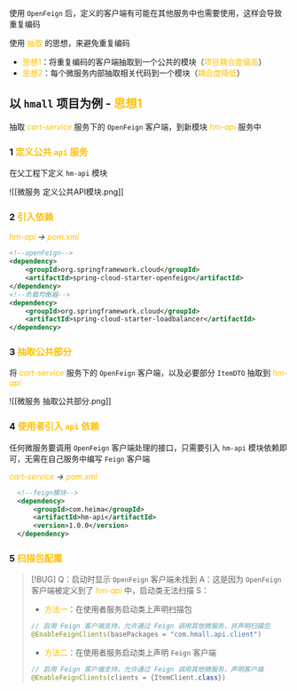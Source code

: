 使用 `OpenFeign` 后，定义的客户端有可能在其他服务中也需要使用，这样会导致重复编码

使用 <font color="#ffc000">抽取</font> 的思想，来避免重复编码

- <font color="#ffc000">思想1</font>：将重复编码的客户端抽取到一个公共的模块（<font color="#ffc000">项目耦合度偏高</font>）
- <font color="#ffc000">思想2</font>：每个微服务内部抽取相关代码到一个模块（<font color="#ffc000">耦合度降低</font>）

##  以 `hmall` 项目为例 - <font color="#ffc000">思想1</font>

抽取  *<font color="#ffc000">cart-service</font>* 服务下的 `OpenFeign` 客户端，到新模块 *<font color="#ffc000">hm-api</font>* 服务中

### 1 <font color="#ffc000">定义公共 `api` 服务</font>

在父工程下定义 `hm-api` 模块

![[微服务 定义公共API模块.png]]


### 2 <font color="#ffc000">引入依赖</font>

*<font color="#ffc000">hm-api </font> ->  <font color="#ffc000">pom.xml</font>*

```xml
<!--openFeign-->  
<dependency>  
    <groupId>org.springframework.cloud</groupId>  
    <artifactId>spring-cloud-starter-openfeign</artifactId>  
</dependency>  
<!--负载均衡器-->  
<dependency>  
    <groupId>org.springframework.cloud</groupId>  
    <artifactId>spring-cloud-starter-loadbalancer</artifactId>  
</dependency>
```

### 3 <font color="#ffc000">抽取公共部分</font>

将 *<font color="#ffc000">cart-service</font>* 服务下的 `OpenFeign` 客户端，以及必要部分 `ItemDTO` 抽取到 *<font color="#ffc000">hm-api</font>* 

![[微服务 抽取公共部分.png]]


### 4 <font color="#ffc000">使用者引入 `api` 依赖</font>

任何微服务要调用 `OpenFeign` 客户端处理的接口，只需要引入 `hm-api` 模块依赖即可，无需在自己服务中编写 `Feign` 客户端

*<font color="#ffc000">cart-service </font> ->  <font color="#ffc000">pom.xml</font>*

```XML
  <!--feign模块-->
  <dependency>
      <groupId>com.heima</groupId>
      <artifactId>hm-api</artifactId>
      <version>1.0.0</version>
  </dependency>
```


### 5 <font color="#ffc000">扫描包配置</font>


> [!BUG] 
> Q：启动时显示 `OpenFeign` 客户端未找到
> A：这是因为 `OpenFeign` 客户端被定义到了 *<font color="#ffc000">hm-api</font>* 中，启动类无法扫描
> S：
> - <font color="#ffc000">方法一</font>：在使用者服务启动类上声明扫描包
> ```java
> // 启用 Feign 客户端支持，允许通过 Feign 调用其他微服务，并声明扫描包
> @EnableFeignClients(basePackages = "com.hmall.api.client") 
> ```
> - <font color="#ffc000">方法二</font>：在使用者服务启动类上声明 `Feign` 客户端
> ```java
> // 启用 Feign 客户端支持，允许通过 Feign 调用其他微服务，声明客户端
> @EnableFeignClients(clients = {ItemClient.class}) 
> ```
